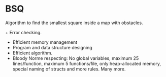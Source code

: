 # BSQ

Algorithm to find the smallest square inside a map with obstacles.

\+ Error checking.

- Efficient memory management
- Program and data structure designing
- Efficient algorithm.
- Bloody Norme respecting: No global variables, maximum 25 lines/function, maximum 5 functions/file, only heap-allocated memory, special naming of structs and more rules. Many more.
